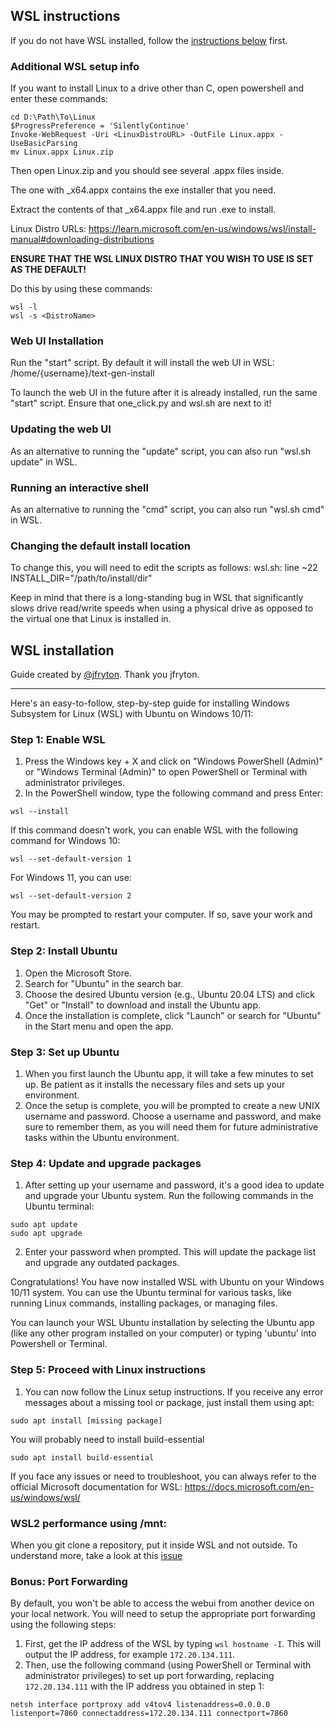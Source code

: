 ## WSL instructions

If you do not have WSL installed, follow the [instructions below](https://github.com/oobabooga/text-generation-webui/wiki/10-%E2%80%90-WSL#wsl-installation) first.

### Additional WSL setup info

If you want to install Linux to a drive other than C, open powershell and enter these commands:

```
cd D:\Path\To\Linux
$ProgressPreference = 'SilentlyContinue'
Invoke-WebRequest -Uri <LinuxDistroURL> -OutFile Linux.appx -UseBasicParsing
mv Linux.appx Linux.zip
```

Then open Linux.zip and you should see several .appx files inside.

The one with _x64.appx contains the exe installer that you need.

Extract the contents of that _x64.appx file and run <distro>.exe to install.

Linux Distro URLs: https://learn.microsoft.com/en-us/windows/wsl/install-manual#downloading-distributions

**ENSURE THAT THE WSL LINUX DISTRO THAT YOU WISH TO USE IS SET AS THE DEFAULT!**

Do this by using these commands:

```
wsl -l
wsl -s <DistroName>
```

### Web UI Installation

Run the "start" script. By default it will install the web UI in WSL:
/home/{username}/text-gen-install

To launch the web UI in the future after it is already installed, run
the same "start" script. Ensure that one_click.py and wsl.sh are next to it!

### Updating the web UI

As an alternative to running the "update" script, you can also run "wsl.sh update" in WSL.

### Running an interactive shell

As an alternative to running the "cmd" script, you can also run "wsl.sh cmd" in WSL.

### Changing the default install location

To change this, you will need to edit the scripts as follows:
wsl.sh: line ~22   INSTALL_DIR="/path/to/install/dir"

Keep in mind that there is a long-standing bug in WSL that significantly
slows drive read/write speeds when using a physical drive as opposed to
the virtual one that Linux is installed in.

## WSL installation

Guide created by [@jfryton](https://github.com/jfryton). Thank you jfryton.

-----

Here's an easy-to-follow, step-by-step guide for installing Windows Subsystem for Linux (WSL) with Ubuntu on Windows 10/11:

### Step 1: Enable WSL

1. Press the Windows key + X and click on "Windows PowerShell (Admin)" or "Windows Terminal (Admin)" to open PowerShell or Terminal with administrator privileges.
2. In the PowerShell window, type the following command and press Enter:

```
wsl --install
```

If this command doesn't work, you can enable WSL with the following command for Windows 10:

```
wsl --set-default-version 1
```

For Windows 11, you can use:

```
wsl --set-default-version 2
```

You may be prompted to restart your computer. If so, save your work and restart.

### Step 2: Install Ubuntu

1. Open the Microsoft Store.
2. Search for "Ubuntu" in the search bar.
3. Choose the desired Ubuntu version (e.g., Ubuntu 20.04 LTS) and click "Get" or "Install" to download and install the Ubuntu app.
4. Once the installation is complete, click "Launch" or search for "Ubuntu" in the Start menu and open the app.

### Step 3: Set up Ubuntu

1. When you first launch the Ubuntu app, it will take a few minutes to set up. Be patient as it installs the necessary files and sets up your environment.
2. Once the setup is complete, you will be prompted to create a new UNIX username and password. Choose a username and password, and make sure to remember them, as you will need them for future administrative tasks within the Ubuntu environment.

### Step 4: Update and upgrade packages

1. After setting up your username and password, it's a good idea to update and upgrade your Ubuntu system. Run the following commands in the Ubuntu terminal:

```
sudo apt update
sudo apt upgrade
```

2. Enter your password when prompted. This will update the package list and upgrade any outdated packages.

Congratulations! You have now installed WSL with Ubuntu on your Windows 10/11 system. You can use the Ubuntu terminal for various tasks, like running Linux commands, installing packages, or managing files.

You can launch your WSL Ubuntu installation by selecting the Ubuntu app (like any other program installed on your computer) or typing 'ubuntu' into Powershell or Terminal.

### Step 5: Proceed with Linux instructions

1. You can now follow the Linux setup instructions. If you receive any error messages about a missing tool or package, just install them using apt:

```
sudo apt install [missing package]
```

You will probably need to install build-essential

```
sudo apt install build-essential
```

If you face any issues or need to troubleshoot, you can always refer to the official Microsoft documentation for WSL: https://docs.microsoft.com/en-us/windows/wsl/

### WSL2 performance using /mnt: 

When you git clone a repository, put it inside WSL and not outside. To understand more, take a look at this [issue](https://github.com/microsoft/WSL/issues/4197#issuecomment-604592340)

### Bonus: Port Forwarding

By default, you won't be able to access the webui from another device on your local network. You will need to setup the appropriate port forwarding using the following steps:

1. First, get the IP address of the WSL by typing `wsl hostname -I`. This will output the IP address, for example `172.20.134.111`.
2. Then, use the following command (using PowerShell or Terminal with administrator privileges) to set up port forwarding, replacing `172.20.134.111` with the IP address you obtained in step 1:

```
netsh interface portproxy add v4tov4 listenaddress=0.0.0.0 listenport=7860 connectaddress=172.20.134.111 connectport=7860
```

